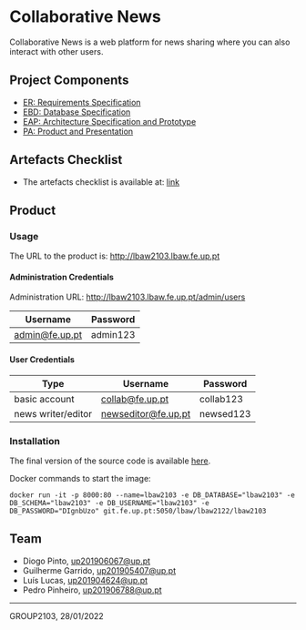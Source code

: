 # Collaborative News

Collaborative News is a web platform for news sharing where you can also interact with other users.

## Project Components

* [ER: Requirements Specification](ER.md)
* [EBD: Database Specification](EBD.md)
* [EAP: Architecture Specification and Prototype](EAP.md)
* [PA: Product and Presentation](PA.md)

## Artefacts Checklist

* The artefacts checklist is available at: [link](https://docs.google.com/spreadsheets/d/1ZYTvlofQVjFsRi0uJBWCdCignXMlEEqJ-sQ_YFjHyHw/edit)

## Product

### Usage

The URL to the product is: http://lbaw2103.lbaw.fe.up.pt  

#### Administration Credentials

Administration URL: http://lbaw2103.lbaw.fe.up.pt/admin/users 

| Username | Password |
| -------- | -------- |
| admin@fe.up.pt    | admin123 |

#### User Credentials

| Type          | Username  | Password |
| ------------- | --------- | -------- |
| basic account | collab@fe.up.pt    | collab123 |
| news writer/editor   | newseditor@fe.up.pt    | newsed123 |

### Installation

The final version of the source code is available [here](https://git.fe.up.pt/lbaw/lbaw2122/lbaw2103/-/tree/PA). 

Docker commands to start the image:

```
docker run -it -p 8000:80 --name=lbaw2103 -e DB_DATABASE="lbaw2103" -e DB_SCHEMA="lbaw2103" -e DB_USERNAME="lbaw2103" -e DB_PASSWORD="DIgnbUzo" git.fe.up.pt:5050/lbaw/lbaw2122/lbaw2103
```

## Team

* Diogo Pinto, up201906067@up.pt
* Guilherme Garrido, up201905407@up.pt
* Luís Lucas, up201904624@up.pt
* Pedro Pinheiro, up201906788@up.pt

***
GROUP2103, 28/01/2022
